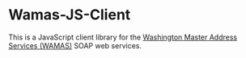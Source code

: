 Wamas-JS-Client
===============

This is a JavaScript client library for the [Washington Master Address Services (WAMAS)] SOAP web services.

[Washington Master Address Services (WAMAS)]:http://geoservicestest.wa.gov/testwebservices/default.aspx
